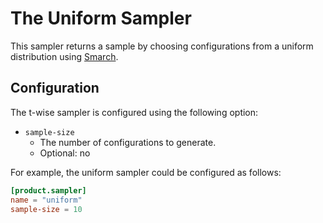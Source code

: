 # The Uniform Sampler

This sampler returns a sample by choosing configurations from a uniform distribution using
[Smarch](https://github.com/jeho-oh/Smarch).

## Configuration

The t-wise sampler is configured using the following option:

- `sample-size`
    - The number of configurations to generate.
    - Optional: no

For example, the uniform sampler could be configured as follows:

```toml
[product.sampler]
name = "uniform"
sample-size = 10
```
